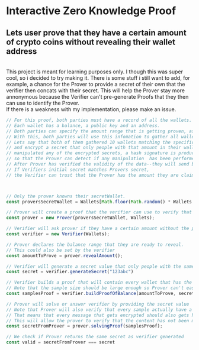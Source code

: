 # Interactive Zero Knowledge Proof

## Lets user prove that they have a certain amount of crypto coins without revealing their wallet address


<br/>
This project is meant for learning purposes only. I though this was super cool, so i decided to try making it. 
There is some stuff i still want to add, for example, a chance for the Prover to provide a secret of their own that the verifier then 
concats with their secret. This will help the Prover stay more annonymous because the Verifier can't pre-generate Proofs that they
then can use to identify the Prover.
<br/>
If there is a weakness with my implementation, please make an issue.


```typescript
// For this proof, both parties must have a record of all the wallets. 
// Each wallet has a balance, a public key and an address.
// Both parties can specify the amount range that is getting proven, as long as they are the same.
// With this, both parties will use this infomation to gather all wallets matching the amount range specified.
// Lets say that both of them gathered 10 wallets matching the specification, Verifier can then use each wallets public key
// and encrypt a secret that only people with that amount in their wallets can decrypt. To make sure that the Verifier hasn't
// manipulated any of the encrypted secrets, a hash signature is produced with the secret, public key and the encrypted secret 
// so that the Prover can detect if any manipulation  has been performed to the data. 
// After Prover has verified the validity of the data--they will send back the secret to the Verifier.
// If Verifiers initial secret matches Provers secret, 
// the Verifier can trust that the Prover has the amount they are claiming to have.



// Only the prover knowns their secretWallet.
const proversSecretWallet = Wallets[Math.floor(Math.random() * Wallets.length)];

// Prover will create a proof that the verifier can use to verify that the prover has a certain amount without revealing their wallet.
const prover = new Prover(proversSecretWallet, Wallets);

// Verifier will ask prover if they have a certain amount without the prover revealing their wallet address.
const verifier = new Verifier(Wallets);

// Prover declares the balance range that they are ready to reveal. 
// This could also be set by the verifier
const amountToProve = prover.revealAmount();

// Verifier will generate a secret value that only people with the same balance can decode.
const secret = verifier.generateSecret("123abc")

// Verifier builds a proof that will contain every wallet that has the same balance range
// Note that the sample size should be large enough so Prover can't easily be identified.
const samplesProof = verifier.buildProofOfBalance(amountToProve, secret, fail ? "Replaced secret" : "");

// Prover will solve or answer verifier by providing the secret value
// Note that Prover will also verify that every sample actually have a valid "question". 
// That means that every message that gets encrypted should also gets hashed with their respective public key and secret value.
// This will allow the prover to verify that the content has not been manipulated.
const secretFromProver = prover.solvingProof(samplesProof);

// We check if Prover returns the same secret as verifier generated
const valid = secretFromProver === secret
```
